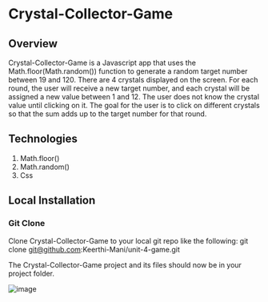 # Crystal-Collector-Game

## Overview

Crystal-Collector-Game is a Javascript app that uses the Math.floor(Math.random()) function to generate a random target number between 19 and 120. There are 4 crystals displayed on the screen. For each round, the user will receive a new target number, and each crystal will be assigned a new value between 1 and 12. The user does not know the crystal value until clicking on it. The goal for the user is to click on different crystals so that the sum adds up to the target number for that round.


## Technologies

1. Math.floor()
2. Math.random()
3. Css


## Local Installation

### Git Clone

Clone Crystal-Collector-Game to your local git repo like the following:
git clone git@github.com:Keerthi-Mani/unit-4-game.git

The Crystal-Collector-Game project and its files should now be in your project folder.

![image](https://user-images.githubusercontent.com/52920074/65917019-78a91780-e3a4-11e9-90da-d5397b21b81a.png)


